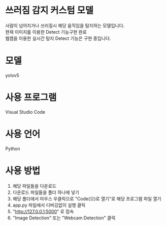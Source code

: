 # 쓰러짐 감지 커스텀 모델
사람이 넘어지거나 쓰러질시 해당 움직임을 탐지하는 모델입니다.</br>
현재 이미지를 이용한 Detect 기능구현 완료</br>
웹캠을 이용한 실시간 탐지 Detect 기능은 구현 중입니다.</br>

# 모델
yolov5

# 사용 프로그램
Visual Studio Code

# 사용 언어
Python

# 사용 방법
1. 해당 파일들을 다운로드
2. 다운로드 파일들을 폴더 하나에 넣기
3. 해당 폴더에서 마우스 우클릭으로 "Code(으)로 열기"로 해당 프로그램 파일 열기
4. app.py 파일에서 디버깅없이 실행 클릭
5. "http://127.0.0.1:5000" 로 접속
6. "Image Detection" 또는 "Webcam Detection" 클릭
